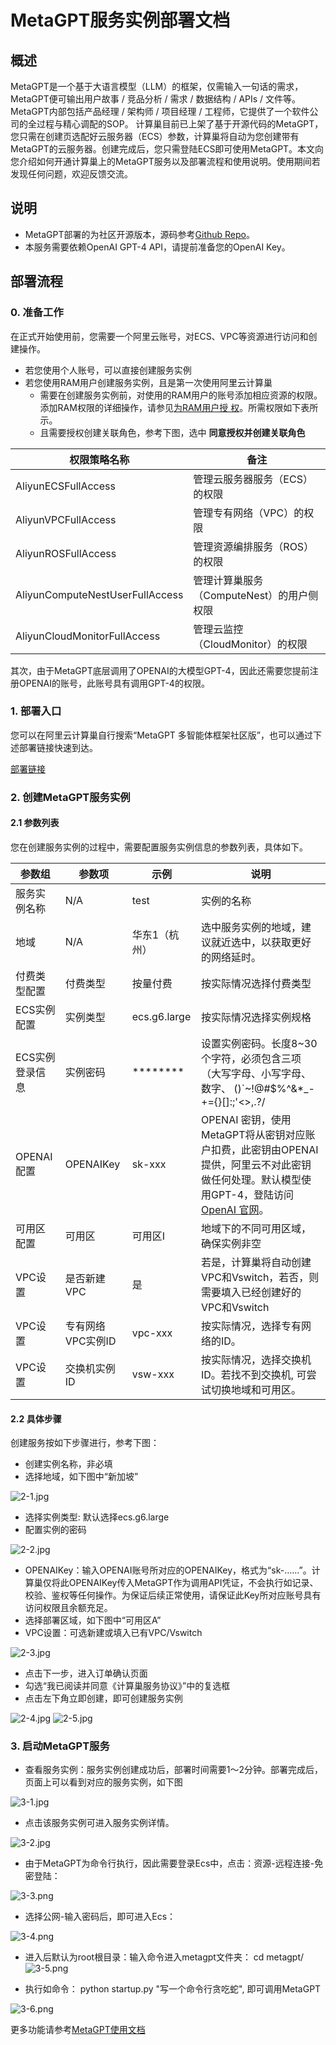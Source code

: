 # MetaGPT服务实例部署文档

## 概述
MetaGPT是一个基于大语言模型（LLM）的框架，仅需输入一句话的需求，MetaGPT便可输出用户故事 / 竞品分析 / 需求 / 数据结构 / APIs / 文件等。MetaGPT内部包括产品经理 / 架构师 / 项目经理 / 工程师，它提供了一个软件公司的全过程与精心调配的SOP。
计算巢目前已上架了基于开源代码的MetaGPT，您只需在创建页选配好云服务器（ECS）参数，计算巢将自动为您创建带有MetaGPT的云服务器。创建完成后，您只需登陆ECS即可使用MetaGPT。本文向您介绍如何开通计算巢上的MetaGPT服务以及部署流程和使用说明。使用期间若发现任何问题，欢迎反馈交流。

## 说明

- MetaGPT部署的为社区开源版本，源码参考[Github Repo](https://github.com/geekan/MetaGPT)。
- 本服务需要依赖OpenAI GPT-4 API，请提前准备您的OpenAI Key。

## 部署流程

### 0. 准备工作

在正式开始使用前，您需要一个阿里云账号，对ECS、VPC等资源进行访问和创建操作。

- 若您使用个人账号，可以直接创建服务实例
- 若您使用RAM用户创建服务实例，且是第一次使用阿里云计算巢
    - 需要在创建服务实例前，对使用的RAM用户的账号添加相应资源的权限。添加RAM权限的详细操作，请参见[为RAM用户授
      权](https://help.aliyun.com/document_detail/121945.html)。所需权限如下表所示。
    - 且需要授权创建关联角色，参考下图，选中 **同意授权并创建关联角色**

| 权限策略名称                    | 备注                                    |
|---------------------------------|---------------------------------------|
| AliyunECSFullAccess             | 管理云服务器服务（ECS）的权限             |
| AliyunVPCFullAccess             | 管理专有网络（VPC）的权限                 |
| AliyunROSFullAccess             | 管理资源编排服务（ROS）的权限             |
| AliyunComputeNestUserFullAccess | 管理计算巢服务（ComputeNest）的用户侧权限 |
| AliyunCloudMonitorFullAccess    | 管理云监控（CloudMonitor）的权限          |

其次，由于MetaGPT底层调用了OPENAI的大模型GPT-4，因此还需要您提前注册OPENAI的账号，此账号具有调用GPT-4的权限。

### 1. 部署入口

您可以在阿里云计算巢自行搜索“MetaGPT 多智能体框架社区版”，也可以通过下述部署链接快速到达。

[部署链接](https://computenest.console.aliyun.com/user/cn-hangzhou/serviceInstanceCreate?ServiceId=service-8b04daf2d1ef43938199)

### 2. 创建MetaGPT服务实例

#### 2.1 参数列表

您在创建服务实例的过程中，需要配置服务实例信息的参数列表，具体如下。

| 参数组        | 参数项         | 示例           | 说明                                                                                                          |
|------------|-------------|--------------|-------------------------------------------------------------------------------------------------------------|
| 服务实例名称     | N/A         | test         | 实例的名称                                                                                                       |
| 地域         | N/A         | 华东1（杭州）      | 选中服务实例的地域，建议就近选中，以获取更好的网络延时。                                                                                |
| 付费类型配置     | 付费类型        | 按量付费         | 按实际情况选择付费类型                                                                                                 |
| ECS实例配置    | 实例类型        | ecs.g6.large | 按实际情况选择实例规格                                                                                                 |
| ECS实例登录信息  | 实例密码        | ********     | 设置实例密码。长度8~30个字符，必须包含三项（大写字母、小写字母、数字、 ()`~!@#$%^&*_-+={}[]:;'<>,.?/                                         |
| OPENAI配置   | OPENAIKey   | sk-xxx       | OPENAI 密钥，使用MetaGPT将从密钥对应账户扣费，此密钥由OPENAI提供，阿里云不对此密钥做任何处理。默认模型使用GPT-4，登陆访问 [OpenAI 官网](https://openai.com/)。 |
| 可用区配置      | 可用区         | 可用区I         | 地域下的不同可用区域，确保实例非空                              |
| VPC设置      | 是否新建VPC     | 是            | 若是，计算巢将自动创建VPC和Vswitch，若否，则需要填入已经创建好的VPC和Vswitch                              |
| VPC设置 | 专有网络VPC实例ID | vpc-xxx      | 按实际情况，选择专有网络的ID。                                                                                            |
| VPC设置 | 交换机实例ID     | vsw-xxx      | 按实际情况，选择交换机ID。若找不到交换机, 可尝试切换地域和可用区。                                                                         |

#### 2.2 具体步骤

创建服务按如下步骤进行，参考下图：

- 创建实例名称，非必填
- 选择地域，如下图中“新加坡”

![2-1.jpg](2-1.jpg)

- 选择实例类型: 默认选择ecs.g6.large
- 配置实例的密码

![2-2.jpg](2-2.jpg)

- OPENAIKey：输入OPENAI账号所对应的OPENAIKey，格式为“sk-……”。计算巢仅将此OPENAIKey传入MetaGPT作为调用API凭证，不会执行如记录、校验、鉴权等任何操作。为保证后续正常使用，请保证此Key所对应账号具有访问权限且余额充足。
- 选择部署区域，如下图中“可用区A”
- VPC设置：可选新建或填入已有VPC/Vswitch

![2-3.jpg](2-3.jpg)

- 点击下一步，进入订单确认页面
- 勾选“我已阅读并同意《计算巢服务协议》”中的复选框
- 点击左下角立即创建，即可创建服务实例

![2-4.jpg](2-4.jpg)
![2-5.jpg](2-5.jpg)

### 3. 启动MetaGPT服务

- 查看服务实例：服务实例创建成功后，部署时间需要1～2分钟。部署完成后，页面上可以看到对应的服务实例，如下图

![3-1.jpg](3-1.jpg)

- 点击该服务实例可进入服务实例详情。

![3-2.jpg](3-2.jpg)

- 由于MetaGPT为命令行执行，因此需要登录Ecs中，点击：资源-远程连接-免密登陆：

![3-3.png](3-3.png)

- 选择公网-输入密码后，即可进入Ecs：

![3-4.png](3-4.png)

- 进入后默认为root根目录：输入命令进入metagpt文件夹： cd metagpt/
![3-5.png](3-5.png)

- 执行如命令： python startup.py "写一个命令行贪吃蛇", 即可调用MetaGPT

![3-6.png](3-6.png)

更多功能请参考[MetaGPT使用文档](https://github.com/geekan/MetaGPT/blob/main/docs/README_CN.md)

